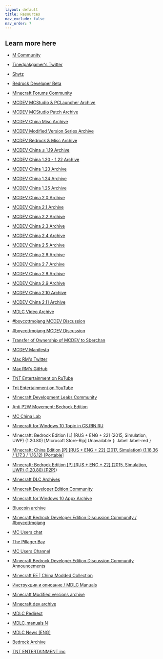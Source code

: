 ```yaml
---
layout: default
title: Resources
nav_exclude: false
nav_order: 7
---
```


## Learn more here

* [M Community](https://discord.gg/h7ke59TwgS)
* [Tinedpakgamer's Twitter](https://twitter.com/tinedpakgamer)
* [Shytz](https://shytz.net/)
* [Bedrock Developer Beta](https://minecraft.wiki/w/Bedrock_Developer_Beta)
* [Minecraft Forums Community](https://www.mc-forums.com/)
* [MCDEV MCStudio & PCLauncher Archive](https://t.me/+OD2bd9Z0_jYxYzJh)
* [MCDEV MCStudio Patch Archive](https://t.me/+rBWWRA30ZR0zOTAx)
* [MCDEV China Misc Archive](https://t.me/+9BeKboXdI0cxZjI5)
* [MCDEV Modified Version Series Archive](https://t.me/+huibG4Y5d1pkMmI5)
* [MCDEV Bedrock & Misc Archive](https://t.me/+-kF4gXGbU4llNzAx)
* [MCDEV China ≤ 1.19 Archive](https://t.me/+LgdkKd81n69kMjEx)
* [MCDEV China 1.20 - 1.22 Archive](https://t.me/+v6e42P7zlE85ZTgx)
* [MCDEV China 1.23 Archive](https://t.me/+Ar_tqzYsLfY3OTZh)
* [MCDEV China 1.24 Archive](https://t.me/+y83rsGKYAzw4NDBh)
* [MCDEV China 1.25 Archive](https://t.me/+juvWDLc6vdQxZTA5)
* [MCDEV China 2.0 Archive](https://t.me/+3z_6QS1m-OhlYzZh)
* [MCDEV China 2.1 Archive](https://t.me/+4RykcZqGXgtjOGNh)
* [MCDEV China 2.2 Archive](https://t.me/+WxQMSHbl23I2Mzdh)
* [MCDEV China 2.3 Archive](https://t.me/+GS6sqOzQNG42MzIx)
* [MCDEV China 2.4 Archive](https://t.me/+ZLSpREuR5WVkOTdh)
* [MCDEV China 2.5 Archive](https://t.me/+tEET1kasT005MDRh)
* [MCDEV China 2.6 Archive](https://t.me/+sKl_K-y8JP4wODgx)
* [MCDEV China 2.7 Archive](https://t.me/+5S8nA15-4EcxMGIx)
* [MCDEV China 2.8 Archive](https://t.me/+6TGqUHdby4xiZGI5)
* [MCDEV China 2.9 Archive](https://t.me/+zROm1cZ2uDEwMDJh)
* [MCDEV China 2.10 Archive](https://t.me/+YTwiYOzy_IswNTVh)
* [MCDEV China 2.11 Archive](https://t.me/+b1BbzYbyzmk5YWZh)
* [MDLC Video Archive](https://rutube.ru/channel/26457757/) 
* [#boycottmojang MCDEV Discussion](https://discord.gg/8ZhXxD7bfG)
* [#boycottmojang MCDEV Discussion](https://matrix.to/#/#boycottmojang:matrix.org)
* [Transfer of Ownership of MCDEV to Sberchan](https://docs.google.com/document/d/1NI2Id-fdEeTtLE6eZncvjggdowcClIgEWzifWZiyPgM)
* [MCDEV Manifesto](https://docs.google.com/document/d/1rw54koD25HWjg2br34kbY6DQ6gXMQVBQe2k7fQTbwhk/view)
* [Max RM's Twitter](https://twitter.com/Max_RM_)
* [Max RM's GitHub](https://github.com/max-rm)
* [TNT Entertainment on RuTube](https://rutube.ru/channel/29904568/)
* [Tnt Entertainment on YouTube](https://www.youtube.com/@TNT_ENTERTAINMENT)
* [Minecraft Development Leaks Community](https://t.me/MDLC_main)
* [Anti P2W Movement: Bedrock Edition](https://discord.gg/antip2w)
* [MC China Lab](https://discord.gg/k3yv4CMbSR)
* [Minecraft for Windows 10 Topic in CS.RIN.RU](https://cs.rin.ru/forum/viewtopic.php?f=38&t=90151)
* Minecraft: Bedrock Edition [L] [RUS + ENG + 22] (2015, Simulation, UWP) (1.20.80) [Microsoft Store-Rip]
  Unavailable 
{: .label .label-red } 

* [Minecraft: China Edition [P] [RUS + ENG + 22] (2017, Simulation) (1.18.36 / 1.17.3 / 1.16.12) [Portable]](https://rutracker.org/forum/viewtopic.php?t=6443700)
* [Minecraft: Bedrock Edition [P] [RUS + ENG + 22] (2015, Simulation, UWP) (1.20.80) [P2P]](https://rutracker.org/forum/viewtopic.php?t=6444229))
* [Minecraft DLC Archives](https://discord.gg/eDpasTFmRr)
* [Minecraft Developer Edition Community](https://t.me/minecraft_developer)
* [Minecraft for Windows 10 Appx Archive](https://t.me/MPC_MCBE_UWP)
* [Bluecoin archive](https://t.me/archivebluecoin)
* [Minecraft Bedrock Developer Edition Discussion Community / #boycottmojang](https://t.me/boycottmojang)
* [MC Users chat](https://t.me/mdlc_public)
* [The Pillager Bay](https://t.me/ThePillagerBay)
* [MC Users Channel](https://t.me/minecraft_china_dev)
* [Minecraft Bedrock Developer Edition Discussion Community Announcements](https://t.me/antimojang)
* [Minecraft EE \| China Modded Collection](https://t.me/minecraft_modded_collection)
* [Инструкции и описание / MDLC Manuals](https://t.me/MDLC_manuals)
* [Minecraft Modified versions archive](https://t.me/minecraft_china_dev_mod)
* [Minecraft dev archive](https://t.me/MinecraftDevLeaks)
* [MDLC Redirect](https://t.me/MDLC_redirect)
* [MDLC_manuals N](https://t.me/MDLCmanuals)
* [MDLC News \[ENG\]](https://t.me/mdlc_news_eng)
* [Bedrock Archive](https://t.me/bedrockarchive)
* [TNT ENTERTAINMENT inc](https://t.me/TNT_ENTERTAINMENT_inc)
